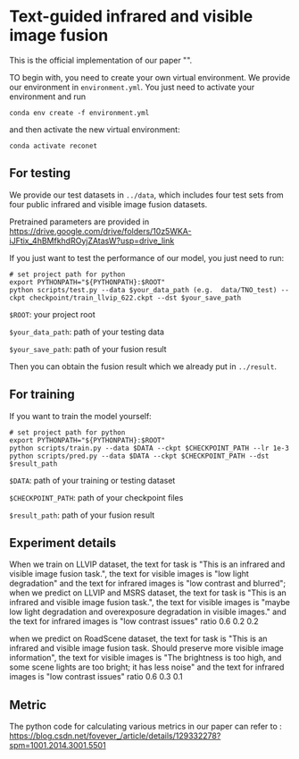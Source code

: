 # Text-guided infrared and visible image fusion

This is the official implementation of our paper "".

TO begin with, you need to create your own virtual environment. We provide our environment in `environment.yml`. You just need to activate your environment and run
```shell
conda env create -f environment.yml
```
and then activate the new virtual environment:
```shell
conda activate reconet
```

## For testing
We provide our test datasets in `../data`, which includes four test sets from four public infrared and visible image fusion datasets. 

Pretrained parameters are provided in https://drive.google.com/drive/folders/10z5WKA-iJFtix_4hBMfkhdROyjZAtasW?usp=drive_link

If you just want to test the performance of our model, you just need to run:

```shell
# set project path for python
export PYTHONPATH="${PYTHONPATH}:$ROOT"
python scripts/test.py --data $your_data_path (e.g.  data/TNO_test) --ckpt checkpoint/train_llvip_622.ckpt --dst $your_save_path
```
`$ROOT`: your project root

`$your_data_path`: path of your testing data 

`$your_save_path`: path of your fusion result 

Then you can obtain the fusion result which we already put in `../result`. 

## For training
If you want to train the model yourself:

```shell
# set project path for python
export PYTHONPATH="${PYTHONPATH}:$ROOT"
python scripts/train.py --data $DATA --ckpt $CHECKPOINT_PATH --lr 1e-3
python scripts/pred.py --data $DATA --ckpt $CHECKPOINT_PATH --dst $result_path
```

`$DATA`: path of your training or testing dataset

`$CHECKPOINT_PATH`: path of your checkpoint files

`$result_path`: path of your fusion result

## Experiment details
When we train on LLVIP dataset, the text for task is "This is an infrared and visible image fusion task.", the text for visible images is "low light degradation" and the text for infrared images is "low contrast and blurred"; when we predict on LLVIP and MSRS dataset, the text for task is "This is an infrared and visible image fusion task.", the text for visible images is "maybe low light degradation and overexposure degradation in visible images." and the text for infrared images is "low contrast issues"  ratio 0.6 0.2 0.2

when we predict on RoadScene dataset, the text for task is "This is an infrared and visible image fusion task. Should preserve more visible image information", the text for visible images is "The brightness is too high, and some scene lights are too bright; it has less noise" and the text for infrared images is "low contrast issues"  ratio 0.6 0.3 0.1

## Metric
The python code for calculating various metrics in our paper can refer to :
https://blog.csdn.net/fovever_/article/details/129332278?spm=1001.2014.3001.5501

